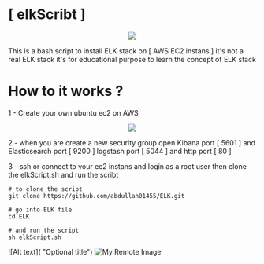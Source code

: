 # [ elkScribt ]


<p align="center">
  <img src="https://lh3.googleusercontent.com/u/0/drive-viewer/AFDK6gPb_xEAARbOSQW1CAXt-jCYGu1uj5C5fcklEl9FYDtihCBkOWR1HOvd7F_eJXx2sNwR2kT_SduSEtuppl5Hd8LUKjRniQ=w1920-h687" />
</p>

This is a bash script to install ELK stack on [  AWS EC2 instans ]
it's not a real ELK stack it's for educational purpose to learn the concept of ELK stack

# How to it works ? 


1 - Create your own ubuntu ec2 on AWS 



<p align="center">
  <img src="https://lh3.googleusercontent.com/fife/AAbDypDqE7NKUaOQtcmzT7mSVuk22GSz3UZVY28Z13Dqx_Rih3YfQ8rDV6sVHvkR21Mr8gmuF6Vi5xebLnzwjtaylLebiUzaCuqDeY5cB2fIJbsa6fv5pVhshhoCrQB5vzazeGbVLTtZBiPZrtjntBFN1CtX3MLnsMtbPV2xNzEkvCiGzHX0qtHup4gJutkDPc-kDS-UQSWPKR1YYtisg0Lkpq2tCqwxqN7K-dA3TKwaCOBxjWhBhPs42RZIN4DLE61ug8DQgSKfKfji3CGuqbf2jTnL1k-C1X7ff_emIjjXlOeEwBuNC1nizC8Vi5JzFeq_ttx_Abdhx0ofPdNY4bQCd-Hy1huJFt7xp-UcUvZq1kjH__eA013I1wPzvFc96DZZFx4Z1a_jo1W600uPGd2Oe3svkn7RP4qMCyMCeYxy45TLDOOpu7FlT6OMOVayfw9d0n-vci9AWP-nbUMDX3IfuR3dXrDjUZCfnxLAyoWyjM33yoPU67_v-PAMs43RzaVXSS5kanAnTu82lpWqMjbNDKz5g_t82trN7a0OABEHDVkZQEhBsYghiPWwPjguIfdoe6ZhJ-HD0BQ1xag_0yTzHjtL7a1q6hDQIW5YOB2AJLmtEu7QXVMY4OnaWTGvifDbiSWqPg4zbU3J9JioemwRCaHkd_bW_1qrzWfQ6Qhh9BakXOpHAhZ1bEn0Ucd3Rmpeb8VoE5r7DvvitxTyoqK3kSDvxL7SAmATAq8T6bCpKfwFPO7J5exhaV4UiG0kY-G0DNkmwxLSAB-Eqsw-GLu3IBqlIYvOCTk6mXifo8dFC7SNeAmQ2atlKWNlGwChyAQz4te77H5eS1n3ohO0ahHgjWjFGcxOQqyeSJe2mD4jpavvTupFKQB_sSx-HOv8wGDVxu2aI1jAOaVp60g0eRqTjGIkB57l8kEfmpcR_s4QQWiGyDVtHzwZwMg0pg2448YONbH5vFGYHWvNHUEZXNx6R85NA15RJv4Y6Yllkrz7RnlI6AS1R86yQYmeqFOq76EsjeWTo0UfUqj3kygLfolqTVb4oSkhQC_3Xqu8jiv-S8layCV7d7zm1wLjYwzePCfhW67IbTH9Qv9rWTLdrSBGy9GACtEJEdwqCfgXidQ7Lzc6uFrf0GCvKxBzxgYN0bpo3hAh24C3mVnmxgSfhSOvPEVVH-WduY2b98aQ0VT9k_tQPnbYCnCl2e0rWt-B7q0lynq5NLDNffTlN3ZFfqygMzBkl7qImkuUa8g5atbRG-7oJ-_ABGbihBBvNjPbX7RUiG7ywbue1zERWMgznvWLKsfDv9X5-5fdEKuw1sRw2qlCHDbqrF1zM_Urn9USkdAILXXvaehZ23JsRWkQ6CkYYslpm22NLrI6roBEfLv3yseHb3ioi2c7ZT6fD3kqfZN6FLsmhFnYAPNp0Cm4VdlaO0Q1CYdQGK6a0aXW4rBTcbFy_jpbfaRn7xsxXDAYRMeTz5AdYAF1AkHEg79dau4l9Q=w1920-h969" />
</p>
2 - when you are create a new security group open Kibana port [ 5601 ] and Elasticsearch port [ 9200 ] logstash port [ 5044 ] and http port [ 80 ]  

3 - ssh or connect to your ec2 instans and login as a root user then clone the elkScript.sh and run the scribt 

```
# to clone the script 
git clone https://github.com/abdullah01455/ELK.git

# go into ELK file 
cd ELK 

# and run the script 
sh elkScript.sh

```

![Alt text]( "Optional title")
![My Remote Image](https://drive.google.com/file/d/1mJEmvWHCn4iOYiFIrMRJlfky2NngsMGq/view?usp=sharing)

